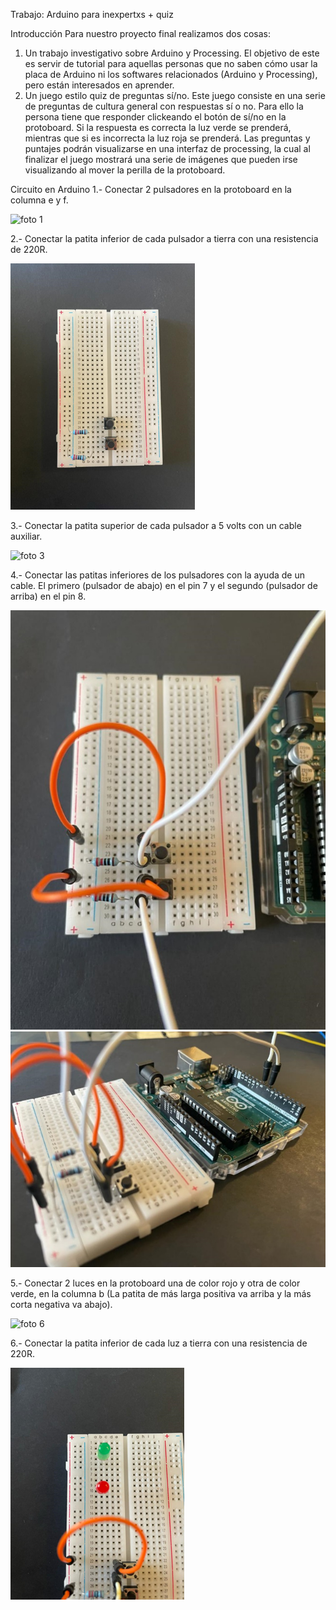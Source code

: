 Trabajo: Arduino para inexpertxs + quiz

Introducción
Para nuestro proyecto final realizamos dos cosas:
1.	Un trabajo investigativo sobre Arduino y Processing. El objetivo de este es servir de tutorial para aquellas personas que no saben cómo usar la placa de Arduino ni los softwares relacionados (Arduino y Processing), pero están interesados en aprender. 
2.	Un juego estilo quiz de preguntas sí/no. Este juego consiste en una serie de preguntas de cultura general con respuestas sí o no. Para ello la persona tiene que responder clickeando el botón de sí/no en la protoboard. Si la respuesta es correcta la luz verde se prenderá, mientras que si es incorrecta la luz roja se prenderá. Las preguntas y puntajes podrán visualizarse en una interfaz de processing, la cual al finalizar el juego mostrará una serie de imágenes que pueden irse visualizando al mover la perilla de la protoboard.

Circuito en Arduino
1.- Conectar 2 pulsadores en la protoboard en la columna e y f.

![foto 1](https://github.com/vickgit201/aud5i022-2023-1/blob/main/proyecto-final/vickgit201/Imagen1.png)

2.- Conectar la patita inferior de cada pulsador a tierra con una resistencia de 220R.

![foto 2](https://github.com/vickgit201/ArduinoParaInexpertxsyEjemplo/blob/main/Imagen21.png)

3.- Conectar la patita superior de cada pulsador a 5 volts con un cable auxiliar. 

![foto 3](https://github.com/vickgit201/aud5i022-2023-1/blob/main/proyecto-final/vickgit201/Imagen22.png)

4.- Conectar las patitas inferiores de los pulsadores con la ayuda de un cable. El primero 
(pulsador de abajo) en el pin 7 y el segundo (pulsador de arriba) en el pin 8.

![foto 4](https://github.com/vickgit201/ArduinoParaInexpertxsyEjemplo/blob/main/Imagen23.png)
![foto 5](https://github.com/vickgit201/ArduinoParaInexpertxsyEjemplo/blob/main/Imagen24.png)

5.- Conectar 2 luces en la protoboard una de color rojo y otra de color verde, en la columna b
(La patita de más larga positiva va arriba y la más corta negativa va abajo).

![foto 6](https://github.com/vickgit201/ArduinoParaInexpertxsyEjemplo/blob/main/Imagen25.png)

6.- Conectar la patita inferior de cada luz a tierra con una resistencia de 220R.

![foto 7](https://github.com/vickgit201/ArduinoParaInexpertxsyEjemplo/blob/main/Imagen26.png)





